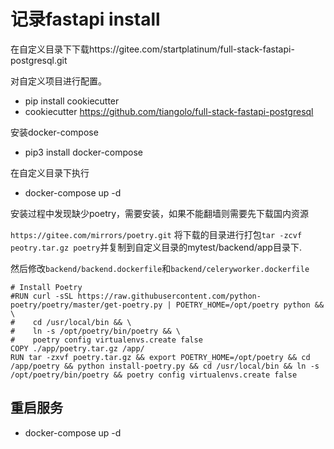 # 记录fastapi install


在自定义目录下下载https://gitee.com/startplatinum/full-stack-fastapi-postgresql.git

对自定义项目进行配置。

- pip install cookiecutter
- cookiecutter https://github.com/tiangolo/full-stack-fastapi-postgresql

安装docker-compose

- pip3 install docker-compose

在自定义目录下执行

- docker-compose up -d


安装过程中发现缺少poetry，需要安装，如果不能翻墙则需要先下载国内资源

`https://gitee.com/mirrors/poetry.git`
将下载的目录进行打包`tar -zcvf peotry.tar.gz poetry`并复制到自定义目录的mytest/backend/app目录下.

然后修改`backend/backend.dockerfile`和`backend/celeryworker.dockerfile `

```
# Install Poetry
#RUN curl -sSL https://raw.githubusercontent.com/python-poetry/poetry/master/get-poetry.py | POETRY_HOME=/opt/poetry python && \
#    cd /usr/local/bin && \
#    ln -s /opt/poetry/bin/poetry && \
#    poetry config virtualenvs.create false
COPY ./app/poetry.tar.gz /app/
RUN tar -zxvf poetry.tar.gz && export POETRY_HOME=/opt/poetry && cd /app/poetry && python install-poetry.py && cd /usr/local/bin && ln -s /opt/poetry/bin/poetry && poetry config virtualenvs.create false

```


## 重启服务

- docker-compose up -d



